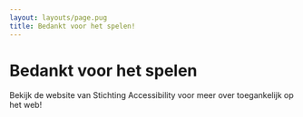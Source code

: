 ```yaml
---
layout: layouts/page.pug
title: Bedankt voor het spelen!
---
```


# Bedankt voor het spelen

Bekijk de website van Stichting Accessibility voor meer over toegankelijk op het web!